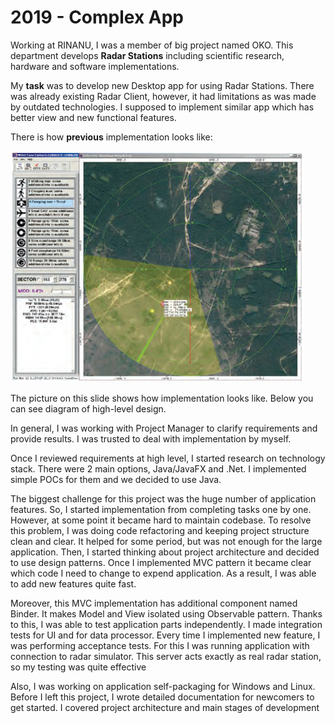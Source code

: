 # 2019 - Complex App

Working at RINANU, I was a member of big project named OKO.
This department develops **Radar Stations** including scientific research, hardware and software implementations.

My **task** was to develop new Desktop app for using Radar Stations.
There was already existing Radar Client, however, it had limitations as was made by outdated technologies.
I supposed to implement similar app which has better view and new functional features.

There is how **previous** implementation looks like:

![](OKO/2D_OKO_Client_Previous.png)



The picture on this slide shows how implementation looks like.
Below you can see diagram of high-level design.


In general, I was working with Project Manager to clarify requirements and provide results.
I was trusted to deal with implementation by myself.

Once I reviewed requirements at high level, I started research on technology stack.
There were 2 main options, Java/JavaFX and .Net.
I implemented simple POCs for them and we decided to use Java.

The biggest challenge for this project was the huge number of application features.
So, I started implementation from completing tasks one by one.
However, at some point it became hard to maintain codebase.
To resolve this problem, I was doing code refactoring and keeping project structure clean and clear.
It helped for some period, but was not enough for the large application.
Then, I started thinking about project architecture and decided to use design patterns.
Once I implemented MVC pattern it became clear which code I need to change to expend application.
As a result, I was able to add new features quite fast.

Moreover, this MVC implementation has additional component named Binder.
It makes Model and View isolated using Observable pattern.
Thanks to this, I was able to test application parts independently.
I made integration tests for UI and for data processor.
Every time I implemented new feature, I was performing acceptance tests.
For this I was running application with connection to radar simulator.
This server acts exactly as real radar station, so my testing was quite effective

Also, I was working on application self-packaging for Windows and Linux.
Before I left this project, I wrote detailed documentation for newcomers to get started.
I covered project architecture and main stages of development